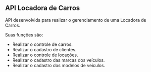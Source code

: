 ## API Locadora de Carros

API desenvolvida para realizar o gerenciamento de uma Locadora de Carros.

Suas funções são:

- Realizar o controle de carros.
- Realizar o cadastro de clientes.
- Realizar o controle de locações.
- Realizar o cadastro das marcas dos veículos.
- Realizar o cadastro dos modelos de veículos.